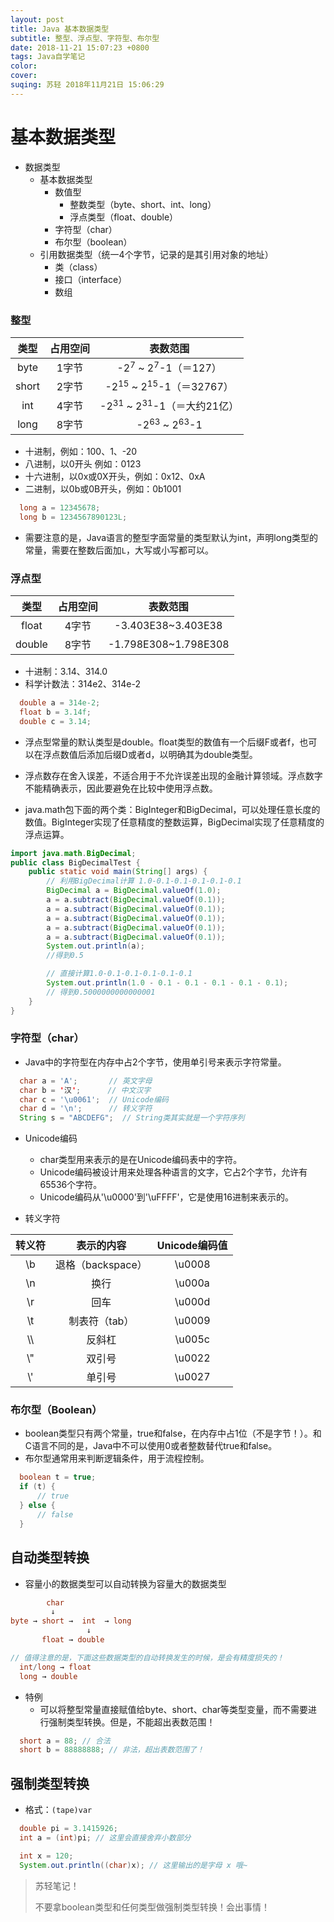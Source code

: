 ```yaml
---
layout: post
title: Java 基本数据类型
subtitle: 整型、浮点型、字符型、布尔型
date: 2018-11-21 15:07:23 +0800
tags: Java自学笔记
color:
cover:
suqing: 苏轻 2018年11月21日 15:06:29
---
```


# 基本数据类型

- 数据类型
  - 基本数据类型
    - 数值型
      - 整数类型（byte、short、int、long）
      - 浮点类型（float、double）
    - 字符型（char）
    - 布尔型（boolean）
  - 引用数据类型（统一4个字节，记录的是其引用对象的地址）
    - 类（class）
    - 接口（interface）
    - 数组

### 整型

|类型|占用空间|表数范围|
|:-:|:-:|:-:|
|byte|1字节|-2<sup>7</sup> ~ 2<sup>7</sup>-1（＝127）|
|short|2字节|-2<sup>15</sup> ~ 2<sup>15</sup>-1（＝32767）|
|int|4字节|-2<sup>31</sup> ~ 2<sup>31</sup>-1（＝大约21亿）|
|long|8字节|-2<sup>63</sup> ~ 2<sup>63</sup>-1|

- 十进制，例如：100、1、-20
- 八进制，以0开头 例如：0123
- 十六进制，以0x或0X开头，例如：0x12、0xA
- 二进制，以0b或0B开头，例如：0b1001

```java
  long a = 12345678;
  long b = 1234567890123L;
```
- 需要注意的是，Java语言的整型字面常量的类型默认为int，声明long类型的常量，需要在整数后面加`L`，大写或小写都可以。

### 浮点型

|类型|占用空间|表数范围|
|:-:|:-:|:-:|
|float|4字节|-3.403E38~3.403E38|
|double|8字节|-1.798E308~1.798E308|

- 十进制：3.14、314.0
- 科学计数法：314e2、314e-2

```java
  double a = 314e-2;
  float b = 3.14f;
  double c = 3.14;
```

- 浮点型常量的默认类型是double。float类型的数值有一个后缀F或者f，也可以在浮点数值后添加后缀D或者d，以明确其为double类型。

- 浮点数存在舍入误差，不适合用于不允许误差出现的金融计算领域。浮点数字不能精确表示，因此要避免在比较中使用浮点数。

- java.math包下面的两个类：BigInteger和BigDecimal，可以处理任意长度的数值。BigInteger实现了任意精度的整数运算，BigDecimal实现了任意精度的浮点运算。

```java
import java.math.BigDecimal;
public class BigDecimalTest {
    public static void main(String[] args) {
        // 利用BigDecimal计算 1.0-0.1-0.1-0.1-0.1-0.1
        BigDecimal a = BigDecimal.valueOf(1.0);
        a = a.subtract(BigDecimal.valueOf(0.1));
        a = a.subtract(BigDecimal.valueOf(0.1));
        a = a.subtract(BigDecimal.valueOf(0.1));
        a = a.subtract(BigDecimal.valueOf(0.1));
        a = a.subtract(BigDecimal.valueOf(0.1));
        System.out.println(a);
        //得到0.5

        // 直接计算1.0-0.1-0.1-0.1-0.1-0.1
        System.out.println(1.0 - 0.1 - 0.1 - 0.1 - 0.1 - 0.1);
        // 得到0.5000000000000001
    }
}
```

### 字符型（char）

- Java中的字符型在内存中占2个字节，使用单引号来表示字符常量。

```java
  char a = 'A';       // 英文字母
  char b = '汉';      // 中文汉字
  char c = '\u0061';  // Unicode编码
  char d = '\n';      // 转义字符
  String s = "ABCDEFG";  // String类其实就是一个字符序列
```

- Unicode编码
  - char类型用来表示的是在Unicode编码表中的字符。
  - Unicode编码被设计用来处理各种语言的文字，它占2个字节，允许有65536个字符。
  - Unicode编码从'\u0000'到'\uFFFF'，它是使用16进制来表示的。

- 转义字符

|转义符|表示的内容|Unicode编码值|
|:-:|:-:|:-:|
|\b|退格（backspace）|\u0008|
|\n|换行|\u000a|
|\r|回车|\u000d|
|\t|制表符（tab）|\u0009|
|\\\\ |反斜杠|\u005c|
|\\"|双引号|\u0022|
|\\'|单引号|\u0027|

### 布尔型（Boolean）

- boolean类型只有两个常量，true和false，在内存中占1位（不是字节！）。和C语言不同的是，Java中不可以使用0或者整数替代true和false。
- 布尔型通常用来判断逻辑条件，用于流程控制。

```java
  boolean t = true;
  if (t) {
      // true
  } else {
      // false
  }
```

## 自动类型转换

- 容量小的数据类型可以自动转换为容量大的数据类型

```java
        char
         ↓
byte → short →  int  → long
                 ↓
       float → double

// 值得注意的是，下面这些数据类型的自动转换发生的时候，是会有精度损失的！
  int/long → float
  long → double
```

- 特例
  - 可以将整型常量直接赋值给byte、short、char等类型变量，而不需要进行强制类型转换。但是，不能超出表数范围！

```java
  short a = 88; // 合法
  short b = 88888888; // 非法，超出表数范围了！
```

## 强制类型转换

- 格式：`(tape)var`

```java
  double pi = 3.1415926;
  int a = (int)pi; // 这里会直接舍弃小数部分

  int x = 120;
  System.out.println((char)x); // 这里输出的是字母 x 哦~
```

> 苏轻笔记！
>
> 不要拿boolean类型和任何类型做强制类型转换！会出事情！

